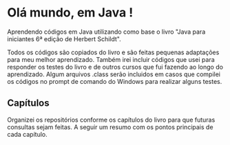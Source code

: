 # Olá mundo, em Java !
 Aprendendo códigos em Java utilizando como base o livro "Java para iniciantes 6ª edição de Herbert Schildt".

 Todos os códigos são copiados do livro e são feitas pequenas adaptações para meu melhor aprendizado.
 Também irei incluir códigos que usei para responder os testes do livro e de outros cursos que fui fazendo ao longo do aprendizado.
 Algum arquivos .class serão incluidos em casos que compilei os códigos no prompt de comando do Windows para realizar alguns testes.

 ## Capítulos
Organizei os repositórios conforme os capítulos do livro para que futuras consultas sejam feitas. A seguir um resumo com os pontos principais de cada capítulo.
